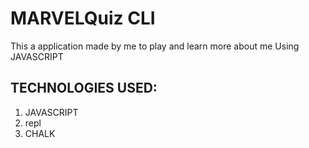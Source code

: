 # MARVELQuiz CLI
This a application made by me to play and learn more about me Using JAVASCRIPT
## TECHNOLOGIES USED:

1. JAVASCRIPT
1. repl
1. CHALK